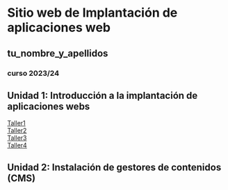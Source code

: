 # Sitio web de Implantación de aplicaciones web

## tu_nombre_y_apellidos

### curso 2023/24

## Unidad 1: Introducción a la implantación de aplicaciones webs

[Taller1](unidad1/taller1.md)  
[Taller2](unidad1/taller2.md)  
[Taller3](unidad1/taller3.md)  
[Taller4](unidad1/taller4.md)  


## Unidad 2: Instalación de gestores de contenidos (CMS)

